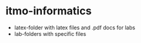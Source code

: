 # itmo-informatics

- latex-folder with latex files and .pdf docs for labs
- lab-folders with specific files
